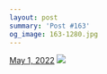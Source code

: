 ```yaml
---
layout: post
summary: 'Post #163'
og_image: 163-1280.jpg
---
```


<p>
  <time>
    <a href="/163">May 1, 2022</a>
  </time>
  <a href="/163">
    <img src="{{ site.assets_url }}/163-640.jpg" srcset="{{ site.assets_url }}/163-320.jpg 320w, {{ site.assets_url }}/163-640.jpg 640w, {{ site.assets_url }}/163-960.jpg 960w, {{ site.assets_url }}/163-1280.jpg 1280w" sizes="(min-width: 700px) 50vw, calc(100vw - 2rem)" />
  </a>
</p>
